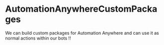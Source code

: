 # AutomationAnywhereCustomPackages
We can build custom packages for Automation Anywhere and can use it as normal actions within our bots !!
